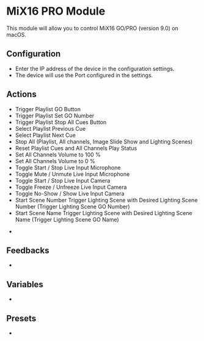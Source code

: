 # MiX16 PRO Module
This module will allow you to control  MiX16 GO/PRO (version 9.0) on macOS.

## Configuration
* Enter the IP address of the device in the configuration settings.
* The device will use the Port configured in the settings.

## Actions
- Trigger Playlist GO Button
- Trigger Playlist Set GO Number
- Trigger Playlist Stop All Cues Button
- Select Playlist Previous Cue
- Select Playlist Next Cue
- Stop All (Playlist, All channels, Image Slide Show and Lighting Scenes)
- Reset Playlist Cues and All Channels Play Status
- Set All Channels Volume to 100 %
- Set All Channels Volume to 0 %
- Toggle Start / Stop Live Input Microphone
- Toggle Mute / Unmute Live Input Microphone
- Toggle Start / Stop Live Input Camera
- Toggle Freeze / Unfreeze Live Input Camera
- Toggle No-Show / Show Live Input Camera
- Start Scene Number Trigger Lighting Scene with Desired Lighting Scene Number (Trigger Lighting Scene GO Number)
- Start Scene Name Trigger Lighting Scene with Desired Lighting Scene Name (Trigger Lighting Scene GO Name)
* 

## Feedbacks

* 

## Variables

* 

## Presets

*